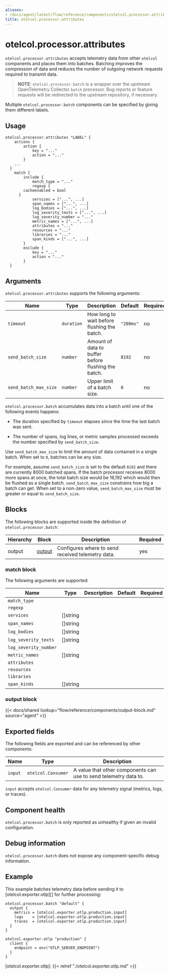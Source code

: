 ```yaml
---
aliases:
- /docs/agent/latest/flow/reference/components/otelcol.processor.attributes
title: otelcol.processor.attributes
---
```


# otelcol.processor.attributes

`otelcol.processor.attributes` accepts telemetry data from other `otelcol`
components and places them into batches. Batching improves the compression of
data and reduces the number of outgoing network requests required to transmit
data.

> **NOTE**: `otelcol.processor.batch` is a wrapper over the upstream
> OpenTelemetry Collector `batch` processor. Bug reports or feature requests
> will be redirected to the upstream repository, if necessary.

Multiple `otelcol.processor.batch` components can be specified by giving them
different labels.

## Usage

```river
otelcol.processor.attributes "LABEL" {
	actions {
		action {
			key = "..."
			action = "..."
		}
    ...
  }
	match {
		include {
			match_type = "..."
			regexp {
        cacheenabled = bool
      }
			services = ["...", ...]
			span_names = ["...", ...]
			log_bodies = ["...", ...]
			log_severity_texts = ["...", ...]
			log_severity_number = "..."
			metric_names = ["...", ...]
			attributes = "..."
			resources = "..."
			libraries = "..."
			span_kinds = ["...", ...]
		}
		exclude {
			key = "..."
			action = "..."
		}
  }  
```

## Arguments

`otelcol.processor.attributes` supports the following arguments:

Name | Type | Description | Default | Required
---- | ---- | ----------- | ------- | --------
`timeout` | `duration` | How long to wait before flushing the batch. | `"200ms"` | no
`send_batch_size` | `number` | Amount of data to buffer before flushing the batch. | `8192` | no
`send_batch_max_size` | `number` | Upper limit of a batch size. | `0` | no

`otelcol.processor.batch` accumulates data into a batch until one of the
following events happens:

* The duration specified by `timeout` elapses since the time the last batch was
  sent.

* The number of spans, log lines, or metric samples processed exceeds the
  number specified by `send_batch_size`.

Use `send_batch_max_size` to limit the amount of data contained in a single
batch. When set to `0`, batches can be any size.

For example, assume `send_batch_size` is set to the default `8192` and there
are currently 8000 batched spans. If the batch processor receives 8000 more
spans at once, the total batch size would be 16,192 which would then be flushed
as a single batch. `send_batch_max_size` constrains how big a batch can get.
When set to a non-zero value, `send_batch_max_size` must be greater or equal to
`send_batch_size`.

## Blocks

The following blocks are supported inside the definition of
`otelcol.processor.batch`:

Hierarchy | Block | Description | Required
--------- | ----- | ----------- | --------
output | [output][] | Configures where to send received telemetry data. | yes

[output]: #output-block

### match block
The following arguments are supported:

Name | Type | Description | Default | Required
---- | ---- | ----------- | ------- | --------
`match_type` | | | | 
`regexp` | | | | 
`services` | []string | | | 
`span_names` | []string | | | 
`log_bodies` | []string | | | 
`log_severity_texts` | []string | | | 
`log_severity_number` | | | | 
`metric_names` | []string | | | 
`attributes` | | | | 
`resources` | | | | 
`libraries` | | | | 
`span_kinds` | []string | | | 


### output block

{{< docs/shared lookup="flow/reference/components/output-block.md" source="agent" >}}

## Exported fields

The following fields are exported and can be referenced by other components:

Name | Type | Description
---- | ---- | -----------
`input` | `otelcol.Consumer` | A value that other components can use to send telemetry data to.

`input` accepts `otelcol.Consumer` data for any telemetry signal (metrics,
logs, or traces).

## Component health

`otelcol.processor.batch` is only reported as unhealthy if given an invalid
configuration.

## Debug information

`otelcol.processor.batch` does not expose any component-specific debug
information.

## Example

This example batches telemetry data before sending it to
[otelcol.exporter.otlp][] for further processing:

```river
otelcol.processor.batch "default" {
  output {
    metrics = [otelcol.exporter.otlp.production.input]
    logs    = [otelcol.exporter.otlp.production.input]
    traces  = [otelcol.exporter.otlp.production.input]
  }
}

otelcol.exporter.otlp "production" {
  client {
    endpoint = env("OTLP_SERVER_ENDPOINT")
  }
}

```

[otelcol.exporter.otlp]: {{< relref "./otelcol.exporter.otlp.md" >}}
